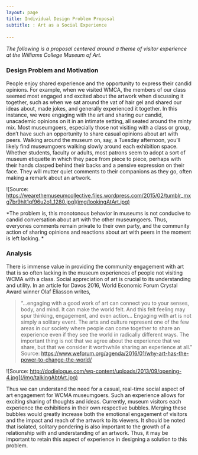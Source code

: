 ```yaml
---
layout: page
title: Individual Design Problem Proposal
subtitle: : Art as a Social Experience

---
```


*The following is a proposal centered around a theme of visitor experience at the Williams College Museum of Art.*
 
### Design Problem and Motivation
People enjoy shared experience and the opportunity to express their candid opinions. For example, when we visited WMCA, the members of our class seemed most engaged and excited about the artwork when discussing it together, such as when we sat around the vat of hair gel and shared our ideas about, made jokes, and generally experienced it together. In this instance, we were engaging with the art and sharing our candid, unacademic opinions on it in an intimate setting, all seated around the minty mix. 
Most museumgoers, especially those not visiting with a class or group, don’t have such an opportunity to share casual opinions about art with peers. Walking around the museum on, say, a Tuesday afternoon, you’ll likely find museumgoers walking slowly around each exhibition space. Whether students, faculty or adults, most patrons seem to adopt a sort of museum etiquette in which they pace from piece to piece, perhaps with their hands clasped behind their backs and a pensive expression on their face. They will mutter quiet comments to their companions as they go, often making a remark about an artwork.

![Source: https://wearethemuseumcollective.files.wordpress.com/2015/02/tumblr_mxg7br9hlt1qf96u2o1_1280.jpg](img/lookingAtArt.jpg)

*The problem is, this monotonous behavior in museums is not conducive to candid conversation about art with the other museumgoers. Thus, everyones comments remain private to their own party, and the community action of sharing opinions and reactions about art with peers in the moment is left lacking. *

### Analysis
There is immense value in providing the community engagement with art that is so often lacking in the museum experiences of people not visiting WCMA with a class. Social appreciation of art is crucial to its understanding and utility. In an article for Davos 2016, World Economic Forum Crystal Award winner Olaf Eliasson writes,
> “...engaging with a good work of art can connect you to your senses, body, and mind. It can make the world felt. And this felt feeling may spur thinking, engagement, and even action… Engaging with art is not simply a solitary event. The arts and culture represent one of the few areas in our society where people can come together to share an experience even if they see the world in radically different ways. The important thing is not that we agree about the experience that we share, but that we consider it worthwhile sharing an experience at all.” 
>Source: https://www.weforum.org/agenda/2016/01/why-art-has-the-power-to-change-the-world/

![Source: http://dodielogue.com/wp-content/uploads/2013/09/opening-4.jpg](/img/talkingAbtArt.jpg)

Thus we can understand the need for a casual, real-time social aspect of art engagement for WCMA museumgoers. Such an experience allows for exciting sharing of thoughts and ideas. Currently, museum visitors each experience the exhibitions in their own respective bubbles. Merging these bubbles would greatly increase both the emotional engagement of visitors and the impact and reach of the artwork to its viewers. It should be noted that isolated, solitary pondering is also important to the growth of a relationship with and understanding of an artwork. Thus, it may be important to retain this aspect of experience in designing a solution to this problem. 

